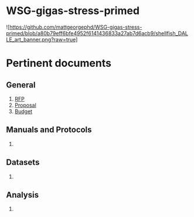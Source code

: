 # WSG-gigas-stress-primed

![https://github.com/mattgeorgephd/WSG-gigas-stress-primed/blob/a80b79eff6bfe4952f6141436833a27ab7d6acb9/shellfish_DALLE_art_banner.png?raw=true]

# Pertinent documents
## General
1. [RFP](https://wsg.washington.edu/wordpress/wp-content/uploads/2023-WSG-RFP%C6%92.pdf)
2. [Proposal](https://docs.google.com/document/d/1LYsna4RHixes-lMv-C54Vcg5GiHPWGuZpK721oDrj4A/edit?usp=sharing)
3. [Budget](https://docs.google.com/spreadsheets/d/17yqglN7wXFCJOKIq0v98k7P6Z_JBvmOCzAJh_Q1hqeM/edit?usp=sharing)

## Manuals and Protocols
1. 

## Datasets
1. 

## Analysis
1. 
